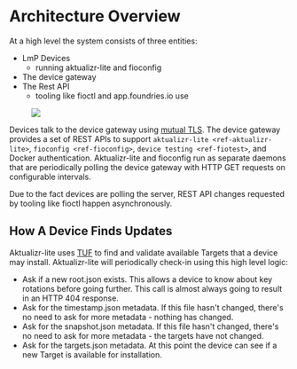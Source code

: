 # Architecture Overview

At a high level the system consists of three entities:

- LmP Devices
    - running aktualizr-lite and fioconfig
- The device gateway
- The Rest API
    - tooling like fioctl and app.foundries.io use

<figure>
<img src="/_static/ota-arch.png" class="align-center" />
</figure>

Devices talk to the device gateway using [mutual
TLS](https://codeburst.io/mutual-tls-authentication-mtls-de-mystified-11fa2a52e9cf).
The device gateway provides a set of REST APIs to support
`aktualizr-lite <ref-aktualizr-lite>`, `fioconfig <ref-fioconfig>`,
`device testing <ref-fiotest>`, and Docker authentication.
Aktualizr-lite and fioconfig run as separate daemons that are
periodically polling the device gateway with HTTP GET requests on
configurable intervals.

Due to the fact devices are polling the server, REST API changes
requested by tooling like fioctl happen asynchronously.

## How A Device Finds Updates

Aktualizr-lite uses [TUF](https://theupdateframework.com/) to find and
validate available Targets that a device may install. Aktualizr-lite
will periodically check-in using this high level logic:

- Ask if a new root.json exists. This allows a device to know about
  key rotations before going further. This call is almost always
  going to result in an HTTP 404 response.
- Ask for the timestamp.json metadata. If this file hasn't changed,
  there's no need to ask for more metadata - nothing has changed.
- Ask for the snapshot.json metadata. If this file hasn't changed,
  there's no need to ask for more metadata - the targets have not
  changed.
- Ask for the targets.json metadata. At this point the device can
  see if a new Target is available for installation.

